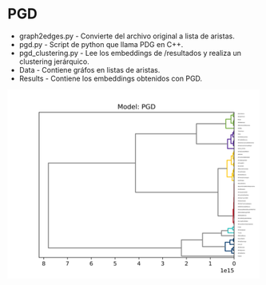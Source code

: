 # PGD 

* graph2edges.py - Convierte del archivo original a lista de aristas.
* pgd.py - Script de python que llama PDG en C++.
* pgd_clustering.py - Lee los embeddings de /resultados y realiza un clustering jerárquico.
* Data - Contiene gráfos en listas de aristas.
* Results - Contiene los embeddings obtenidos con PGD.

![pgd](PGD.png)
